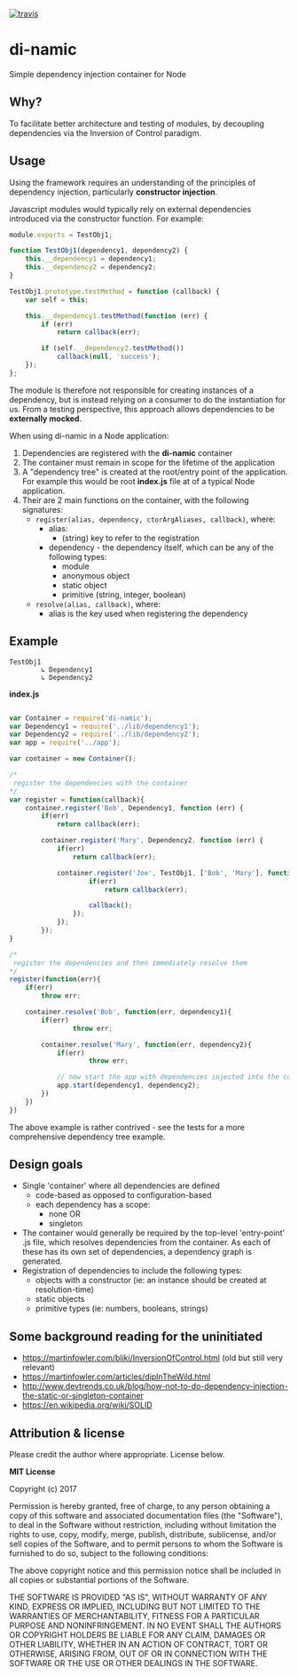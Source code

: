 [![travis](https://travis-ci.org/leebow/di-namic.svg?branch=master)](https://travis-ci.org/leebow/di-namic)

# di-namic
Simple dependency injection container for Node

## Why?

To facilitate better architecture and testing of modules, by decoupling dependencies via the Inversion of Control paradigm.

## Usage

Using the framework requires an understanding of the principles of dependency injection, particularly __constructor injection__.

Javascript modules would typically rely on external dependencies introduced via the constructor function. For example:

```javascript
module.exports = TestObj1;

function TestObj1(dependency1, dependency2) {
    this.__dependency1 = dependency1;
    this.__dependency2 = dependency2;
}

TestObj1.prototype.testMethod = function (callback) {
    var self = this;

    this.__dependency1.testMethod(function (err) {
        if (err)
            return callback(err);

        if (self.__dependency2.testMethod())
            callback(null, 'success');
    });
};
```

The module is therefore not responsible for creating instances of a dependency, but is instead relying on a consumer to do the instantiation for us. From a testing perspective, this approach allows dependencies to be __externally mocked__.

When using di-namic in a Node application:

1. Dependencies are registered with the __di-namic__ container
2. The container must remain in scope for the lifetime of the application
3. A "dependency tree" is created at the root/entry point of the application. For example this would be root __index.js__ file at of a typical Node application.
4. Their are 2 main functions on the container, with the following signatures:
    - `register(alias, dependency, ctorArgAliases, callback)`, where:
        - alias:
            - (string) key to refer to the registration
        - dependency - the dependency itself, which can be any of the following types:
            - module
            - anonymous object
            - static object
            - primitive (string, integer, boolean)
    - `resolve(alias, callback)`, where:
        - alias is the key used when registering the dependency

## Example

    TestObj1
            ↳ Dependency1
            ↳ Dependency2

__index.js__

```javascript

var Container = require('di-namic');
var Dependency1 = require('../lib/dependency1');
var Dependency2 = require('../lib/dependency2');
var app = require('../app');

var container = new Container();

/*
 register the dependencies with the container
*/
var register = function(callback){
    container.register('Bob', Dependency1, function (err) {
        if(err)
            return callback(err);

        container.register('Mary', Dependency2, function (err) {
            if(err)
                return callback(err);

            container.register('Joe', TestObj1, ['Bob', 'Mary'], function (err) {
                    if(err)
                        return callback(err);

                    callback();
                });
            });
        });
}

/*
 register the dependencies and then immediately resolve them
*/
register(function(err){
    if(err)
        throw err;

    container.resolve('Bob', function(err, dependency1){
        if(err)
                throw err;

        container.resolve('Mary', function(err, dependency2){
            if(err)
                    throw err;

            // now start the app with dependencies injected into the constructor
            app.start(dependency1, dependency2);
        })
    })
})

```

The above example is rather contrived - see the tests for a more comprehensive dependency tree example.

## Design goals

- Single 'container' where all dependencies are defined
  - code-based as opposed to configuration-based
  - each dependency has a scope:
    - none OR
    - singleton
- The container would generally be required by the top-level 'entry-point' .js file, which resolves dependencies from the container. As each of these has its own set of dependencies, a dependency graph is generated.
- Registration of dependencies to include the following types:
    - objects with a constructor (ie: an instance should be created at resolution-time)
    - static objects
    - primitive types (ie: numbers, booleans, strings)

## Some background reading for the uninitiated

- https://martinfowler.com/bliki/InversionOfControl.html (old but still very relevant)
- https://martinfowler.com/articles/dipInTheWild.html
- http://www.devtrends.co.uk/blog/how-not-to-do-dependency-injection-the-static-or-singleton-container
- https://en.wikipedia.org/wiki/SOLID

## Attribution & license

Please credit the author where appropriate. License below.

**MIT License**

Copyright (c) 2017

Permission is hereby granted, free of charge, to any person obtaining a copy
of this software and associated documentation files (the "Software"), to deal
in the Software without restriction, including without limitation the rights
to use, copy, modify, merge, publish, distribute, sublicense, and/or sell
copies of the Software, and to permit persons to whom the Software is
furnished to do so, subject to the following conditions:

The above copyright notice and this permission notice shall be included in all
copies or substantial portions of the Software.

THE SOFTWARE IS PROVIDED "AS IS", WITHOUT WARRANTY OF ANY KIND, EXPRESS OR
IMPLIED, INCLUDING BUT NOT LIMITED TO THE WARRANTIES OF MERCHANTABILITY,
FITNESS FOR A PARTICULAR PURPOSE AND NONINFRINGEMENT. IN NO EVENT SHALL THE
AUTHORS OR COPYRIGHT HOLDERS BE LIABLE FOR ANY CLAIM, DAMAGES OR OTHER
LIABILITY, WHETHER IN AN ACTION OF CONTRACT, TORT OR OTHERWISE, ARISING FROM,
OUT OF OR IN CONNECTION WITH THE SOFTWARE OR THE USE OR OTHER DEALINGS IN THE
SOFTWARE.
